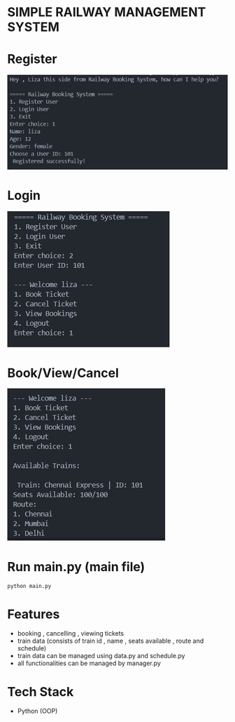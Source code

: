 # SIMPLE RAILWAY MANAGEMENT SYSTEM

# Register
![alt text](./register.png)
# Login
![alt text](./login.png)
# Book/View/Cancel
![alt text](./book.png)

#  Run main.py (main file)

```
python main.py
```

# Features 
- booking , cancelling , viewing tickets
- train data (consists of train id , name , seats available , route and schedule)
- train data can be managed using data.py and schedule.py
- all functionalities can be managed by manager.py

# Tech Stack
- Python (OOP)
